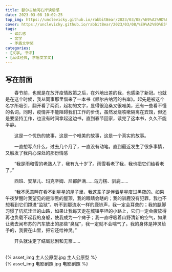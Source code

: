 ```yaml
---
title: 额尔古纳河右岸读后感
date: 2023-03-08 10:02:25
top_img: https://unclevicky.github.io/rabbitBear/2023/03/08/%E9%A2%9D%E5%B0%94%E5%8F%A4%E7%BA%B3%E6%B2%B3%E5%8F%B3%E5%B2%B8%E8%AF%BB%E5%90%8E%E6%84%9F/%E7%94%B5%E5%BD%B1%E5%89%A7%E7%85%A7.jpg
cover: https://unclevicky.github.io/rabbitBear/2023/03/08/%E9%A2%9D%E5%B0%94%E5%8F%A4%E7%BA%B3%E6%B2%B3%E5%8F%B3%E5%B2%B8%E8%AF%BB%E5%90%8E%E6%84%9F/%E4%B8%BB%E4%BA%BA%E5%85%AC%E5%8E%9F%E5%9E%8B.jpg
tags:
  - 读后感
  - 文学
  - 矛盾文学奖
categories: 
- [文学, 书评]
- [品读经典, 茅盾文学奖]
---
```


## 写在前面
<p style="text-indent:2em"> 
春节前，也就是在放开疫情政策之后，在外地出差的我，也感染了新冠。也就是在这个时候，我从同事那里借来了一本书《额尔古纳河的右岸》。起先是被这个名字所吸引，翻开看了两页，起初的文字，显得很沧桑又很唯美，还有一些看不懂的名词。同时，疫情并不能阻碍我们工作的步伐，虽然发烧咳嗽隔离在宾馆，但还是要坚持工作，也没有时间拿起这边书，直到春节回家，读完了这本书，久久不能平静。
</p>
<p style="text-indent:2em"> 
这是一个忧伤的故事，这是一个唯美的故事，这是一个真实的故事。
</p>
<p style="text-indent:2em"> 
一直想写点什么，过去几个月了，一直没有动笔。直到最近发生了很多事情，又触发了我内心深处的那份情感
</p>
<p style="text-indent:2em"> 
“我是雨和雪的老熟人了，我有九十岁了。雨雪看老了我，我也把它们给看老了。”
</p>
<p style="text-indent:2em"> 
西班、安草儿、玛克辛姆、尼都萨满……乌力楞、驯鹿……
</p>
<p style="text-indent:2em"> 
“我不愿意睡在看不到星星的屋子里，我这辈子是伴着星星度过黑夜的。如果午夜梦醒时我望见的是漆黑的屋顶，我的眼睛会瞎的；我的驯鹿没有犯罪，我也不想看到它们蹲进“监狱”。听不到那流水一样的鹿铃声，我一定会耳聋的；我的腿脚习惯了坑坑洼洼的山路，如果让我每天走在城镇平坦的小路上，它们一定会疲软得再也负载不起我的身躯，使我成为一个瘫子；我一直呼吸着山野清新的空气，如果让我去闻布苏的汽车放出的那些“臭屁”，我一定就不会喘气了。我的身体是神灵给予的，我要在山里，把它还给神灵。”    
    </p>
<p style="text-indent:2em"> 
开头就注定了结局悲剧和无奈……
</p>
</br>
{% asset_img 主人公原型.jpg 主人公原型 %}
</br>
{% asset_img 电影剧照.jpg 电影剧照 %}